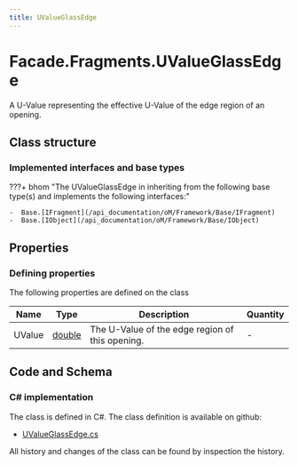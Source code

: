 ```yaml
---
title: UValueGlassEdge
---
```


# Facade.Fragments.UValueGlassEdge

A U-Value representing the effective U-Value of the edge region of an opening.

## Class structure

### Implemented interfaces and base types

???+ bhom "The UValueGlassEdge in inheriting from the following base type(s) and implements the following interfaces:"

    -  Base.[IFragment](/api_documentation/oM/Framework/Base/IFragment)
    -  Base.[IObject](/api_documentation/oM/Framework/Base/IObject)


## Properties



### Defining properties

The following properties are defined on the class

| Name             | Type             | Description      | Quantity         |
|------------------|------------------|------------------|------------------|
| UValue | [double](https://learn.microsoft.com/en-us/dotnet/api/System.Double?view=netstandard-2.0) | The U-Value of the edge region of this opening. | - |


## Code and Schema

### C# implementation

The class is defined in C#. The class definition is available on github:

- [UValueGlassEdge.cs](https://github.com/BHoM/BHoM/blob/develop/Facade_oM/Fragments\UValueGlassEdge.cs)

All history and changes of the class can be found by inspection the history.
